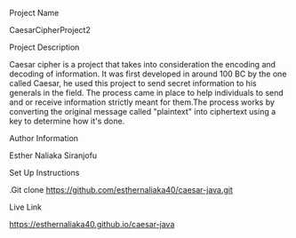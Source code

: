 Project Name

CaesarCipherProject2

Project Description

Caesar cipher is a project that takes into consideration the encoding and decoding of information. It was first developed in around 100 BC by the one called Caesar, he used this project to send secret information to his generals in the field. The process came in place to help individuals to send and or receive information strictly meant for them.The process works by converting the original message called "plaintext" into ciphertext using a key to determine how it's done.

Author Information

Esther Naliaka Siranjofu

Set Up Instructions

.Git clone https://github.com/esthernaliaka40/caesar-java.git

Live Link

https://esthernaliaka40.github.io/caesar-java
